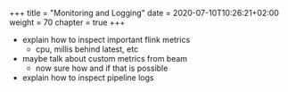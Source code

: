 +++
title = "Monitoring and Logging"
date = 2020-07-10T10:26:21+02:00
weight = 70
chapter = true
+++

- explain how to inspect important flink metrics
  - cpu, millis behind latest, etc
- maybe talk about custom metrics from beam
  - now sure how and if that is possible
- explain how to inspect pipeline logs
